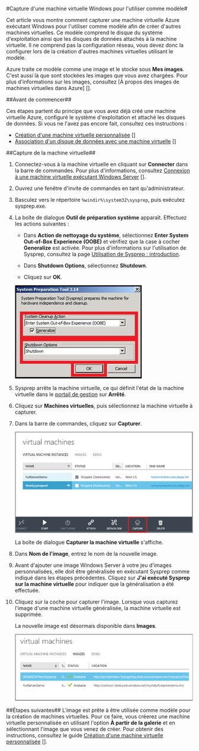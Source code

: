 ﻿<properties urlDisplayName="Capture an image" pageTitle="Capture de l'image d'une machine virtuelle exécutant Windows Server" metaKeywords="Azure capture image vm, capturing vm" description="Learn how to capture an image of an Azure virtual machine (VM) running Windows Server 2008 R2. " metaCanonical="" services="virtual-machines" documentationCenter="" title="How to Capture an Image of a Virtual Machine Running Windows Server" authors="kathydav" solutions="" manager="timlt" editor="tysonn" />

<tags ms.service="virtual-machines" ms.workload="infrastructure-services" ms.tgt_pltfrm="vm-windows" ms.devlang="na" ms.topic="article" ms.date="11/24/2014" ms.author="kathydav" />

#Capture d'une machine virtuelle Windows pour l'utiliser comme modèle#

Cet article vous montre comment capturer une machine virtuelle Azure exécutant Windows pour l'utiliser comme modèle afin de créer d'autres machines virtuelles. Ce modèle comprend le disque du système d'exploitation ainsi que les disques de données attachés à la machine virtuelle. Il ne comprend pas la configuration réseau, vous devez donc la configurer lors de la création d'autres machines virtuelles utilisant le modèle.

Azure traite ce modèle comme une image et le stocke sous **Mes images**. C'est aussi là que sont stockées les images que vous avez chargées. Pour plus d'informations sur les images, consultez [À propos des images de machines virtuelles dans Azure] [].

##Avant de commencer##

Ces étapes partent du principe que vous avez déjà créé une machine virtuelle Azure, configuré le système d'exploitation et attaché les disques de données. Si vous ne l'avez pas encore fait, consultez ces instructions :

- [Création d'une machine virtuelle personnalisée] []
- [Association d'un disque de données avec une machine virtuelle] []

##Capture de la machine virtuelle##

1. Connectez-vous à la machine virtuelle en cliquant sur **Connecter** dans la barre de commandes. Pour plus d'informations, consultez [Connexion à une machine virtuelle exécutant Windows Server] [].

2.	Ouvrez une fenêtre d'invite de commandes en tant qu'administrateur.


3.	Basculez vers le répertoire `%windir%\system32\sysprep`, puis exécutez sysprep.exe.


4. 	La boîte de dialogue **Outil de préparation système** apparaît. Effectuez les actions suivantes :


	- Dans **Action de nettoyage du système**, sélectionnez **Enter System Out-of-Box Experience (OOBE)** et vérifiez que la case à cocher **Generalize** est activée. Pour plus d'informations sur l'utilisation de Sysprep, consultez la page [Utilisation de Sysprep : introduction][].

	- Dans **Shutdown Options**, sélectionnez **Shutdown**.

	- Cliquez sur **OK**.

	![Run Sysprep](./media/virtual-machines-capture-image-windows-server/SysprepGeneral.png)

7.	Sysprep arrête la machine virtuelle, ce qui définit l'état de la machine virtuelle dans le [portail de gestion](http://manage.windowsazure.com) sur **Arrêté**.


8.	Cliquez sur **Machines virtuelles**, puis sélectionnez la machine virtuelle à capturer.

9.	Dans la barre de commandes, cliquez sur **Capturer**.

	![Capture virtual machine](./media/virtual-machines-capture-image-windows-server/CaptureVM.png)

	La boîte de dialogue **Capturer la machine virtuelle** s'affiche.

10.	Dans **Nom de l'image**, entrez le nom de la nouvelle image.

11.	Avant d'ajouter une image Windows Server à votre jeu d'images personnalisées, elle doit être généralisée en exécutant Sysprep comme indiqué dans les étapes précédentes. Cliquez sur **J'ai exécuté Sysprep sur la machine virtuelle** pour indiquer que la généralisation a été effectuée.

12.	Cliquez sur la coche pour capturer l'image. Lorsque vous capturez l'image d'une machine virtuelle généralisée, la machine virtuelle est supprimée.

	La nouvelle image est désormais disponible dans **Images**.

	![Image capture successful](./media/virtual-machines-capture-image-windows-server/VMCapturedImageAvailable.png)

##Étapes suivantes##
L'image est prête à être utilisée comme modèle pour la création de machines virtuelles. Pour ce faire, vous créerez une machine virtuelle personnalisée en utilisant l'option **À partir de la galerie** et en sélectionnant l'image que vous venez de créer. Pour obtenir des instructions, consultez le guide [Création d'une machine virtuelle personnalisée] [].

	
[À propos des machines virtuelles dans Azure]: http://msdn.microsoft.com/fr-fr/library/azure/dn790290.aspx
[Création d'une machine virtuelle personnalisée]: ../virtual-machines-create-custom/
[Association d'un disque de données avec une machine virtuelle]: ../storage-windows-attach-disk/
[Connexion à une machine virtuelle exécutant Windows Server]:http://www.windowsazure.com/fr-fr/manage/windows/how-to-guides/log-on-a-windows-vm/
[Utilisation de Sysprep : introduction]:http://technet.microsoft.com/fr-fr/library/bb457073.aspx
[Exécuter Sysprep.exe]: ./media/virtual-machines-capture-image-windows-server/SysprepCommand.png
[Entrer des options Sysprep.exe]: ./media/virtual-machines-capture-image-windows-server/SysprepGeneral.png
[La machine virtuelle est arrêtée]: ./media/virtual-machines-capture-image-windows-server/SysprepStopped.png
[Capturer une image de la machine virtuelle]: ./media/virtual-machines-capture-image-windows-server/CaptureVM.png
[Entrer le nom de l'image]: ./media/virtual-machines-capture-image-windows-server/Capture.png
[Capture d'image réussie]: ./media/virtual-machines-capture-image-windows-server/CaptureSuccess.png
[Utiliser l'image capturée]: ./media/virtual-machines-capture-image-windows-server/MyImagesWindows.png

<!--HONumber=35.1-->
